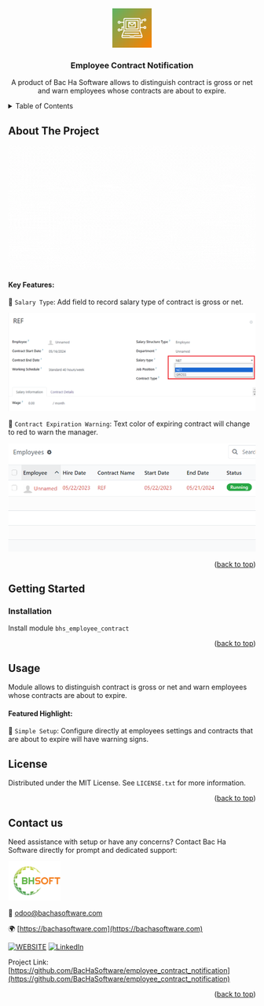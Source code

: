 
<a name="readme-top"></a>

<!-- PROJECT DETAILS -->
<br />
<div align="center">
  <a href="https://github.com/BacHaSoftware/employee_contract_notification">
    <img src="/bhs_employee_contract/static/description/icon.png" alt="Logo" width="80" height="80">
  </a>

  <h3 align="center">Employee Contract Notification</h3>

  <p align="center">
    A product of Bac Ha Software allows to distinguish contract is gross or net and warn employees whose contracts are about to expire.
  </p>
</div>



<!-- TABLE OF CONTENTS -->
<details>
  <summary>Table of Contents</summary>
  <ol>
    <li>
      <a href="#about-the-project">About The Project</a>
    </li>
    <li>
      <a href="#getting-started">Getting Started</a>
      <ul>
        <!-- <li><a href="#prerequisites">Prerequisites</a></li> -->
        <li><a href="#installation">Installation</a></li>
      </ul>
    </li>
    <li><a href="#usage">Usage</a></li>
    <li><a href="#license">License</a></li>
    <li><a href="#contact-us">Contact us</a></li>
  </ol>
</details>



<!-- ABOUT THE PROJECT -->
## About The Project

<div align="left">
  <a href="https://github.com/BacHaSoftware/employee_contract_notification">
    <img src="/bhs_employee_contract/static/description/banner.gif" alt="Setting">
  </a>
</div>

#### Key Features:

🌟 <code>Salary Type</code>: Add field to record salary type of contract is gross or net.

<div align="left">
    <a href="https://github.com/BacHaSoftware/employee_contract_notification">
        <img src="/bhs_employee_contract/static/description/imgs/screen/type.png" alt="Setting">
    </a>
</div>

🌟 <code>Contract Expiration Warning</code>: Text color of expiring contract will change to red to warn the manager.

<div align="left">
    <a href="https://github.com/BacHaSoftware/employee_contract_notification">
        <img src="/bhs_employee_contract/static/description/imgs/screen/warn.png" alt="Setting">
    </a>
</div>

<p align="right">(<a href="#readme-top">back to top</a>)</p>


<!-- GETTING STARTED -->
## Getting Started

<!-- PREREQUISTES  
### Prerequisites

This module needs the Python library <code>slackclient</code>, <code>html-slacker</code>, otherwise it cannot be installed and used. Install them through the command
  ```sh
  sudo pip3 install slackclient
  sudo pip3 install html-slacker
  ```
 -->
### Installation

Install module  <code>bhs_employee_contract</code>

<p align="right">(<a href="#readme-top">back to top</a>)</p>

<!-- USAGE EXAMPLES -->
## Usage

Module allows to distinguish contract is gross or net and warn employees whose contracts are about to expire.


#### Featured Highlight:

🌟 <code>Simple Setup</code>: Configure directly at employees settings and contracts that are about to expire will have warning signs.


<!-- LICENSE -->
## License

Distributed under the MIT License. See `LICENSE.txt` for more information.

<p align="right">(<a href="#readme-top">back to top</a>)</p>



<!-- CONTACT US-->
## Contact us
Need assistance with setup or have any concerns? Contact Bac Ha Software directly for prompt and dedicated support:
<div align="left">
  <a href="https://github.com/BacHaSoftware">
    <img src="/bhs_employee_contract/static/description/imgs/logo.png" alt="Logo" height="80">
  </a>
</div>

📨 odoo@bachasoftware.com

🌍 [https://bachasoftware.com](https://bachasoftware.com)

[![WEBSITE][website-shield]][website-url] [![LinkedIn][linkedin-shield]][linkedin-url]

Project Link: [https://github.com/BacHaSoftware/employee_contract_notification](https://github.com/BacHaSoftware/employee_contract_notification)


<p align="right">(<a href="#readme-top">back to top</a>)</p>



<!-- MARKDOWN LINKS & IMAGES -->
<!-- https://www.markdownguide.org/basic-syntax/#reference-style-links -->
[license-url]: https://github.com/BacHaSoftware/employee_contract_notification/blob/17.0/LICENSE.txt
[linkedin-shield]: https://img.shields.io/badge/-LinkedIn-black.svg?style=for-the-badge&logo=linkedin&colorB=555
[linkedin-url]: https://www.linkedin.com/company/bac-ha-software
[website-shield]: https://img.shields.io/badge/-website-black.svg?style=for-the-badge&logo=website&colorB=555
[website-url]: https://bachasoftware.com